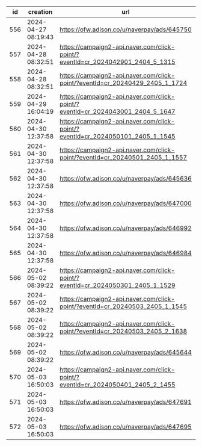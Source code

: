 | id  | creation            | url                                                                            | visit |
| --- | ------------------- | ------------------------------------------------------------------------------ | ----- |
| 556 | 2024-04-27 08:19:43 | https://ofw.adison.co/u/naverpay/ads/645750                                    |       |
| 557 | 2024-04-28 08:32:51 | https://campaign2-api.naver.com/click-point/?eventId=cr_2024042901_2404_5_1315 |       |
| 558 | 2024-04-28 08:32:51 | https://campaign2-api.naver.com/click-point/?eventId=cr_20240429_2405_1_1724   |       |
| 559 | 2024-04-29 16:04:19 | https://campaign2-api.naver.com/click-point/?eventId=cr_2024043001_2404_5_1647 |       |
| 560 | 2024-04-30 12:37:58 | https://campaign2-api.naver.com/click-point/?eventId=cr_2024050101_2405_1_1545 |       |
| 561 | 2024-04-30 12:37:58 | https://campaign2-api.naver.com/click-point/?eventId=cr_20240501_2405_1_1557   |       |
| 562 | 2024-04-30 12:37:58 | https://ofw.adison.co/u/naverpay/ads/645636                                    |       |
| 563 | 2024-04-30 12:37:58 | https://ofw.adison.co/u/naverpay/ads/647000                                    |       |
| 564 | 2024-04-30 12:37:58 | https://ofw.adison.co/u/naverpay/ads/646992                                    |       |
| 565 | 2024-04-30 12:37:58 | https://ofw.adison.co/u/naverpay/ads/646984                                    |       |
| 566 | 2024-05-02 08:39:22 | https://campaign2-api.naver.com/click-point/?eventId=cr_2024050301_2405_1_1529 |       |
| 567 | 2024-05-02 08:39:22 | https://campaign2-api.naver.com/click-point/?eventId=cr_20240503_2405_1_1545   |       |
| 568 | 2024-05-02 08:39:22 | https://campaign2-api.naver.com/click-point/?eventId=cr_20240503_2405_2_1638   |       |
| 569 | 2024-05-02 08:39:22 | https://ofw.adison.co/u/naverpay/ads/645644                                    |       |
| 570 | 2024-05-03 16:50:03 | https://campaign2-api.naver.com/click-point/?eventId=cr_2024050401_2405_2_1455 |       |
| 571 | 2024-05-03 16:50:03 | https://ofw.adison.co/u/naverpay/ads/647691                                    |       |
| 572 | 2024-05-03 16:50:03 | https://ofw.adison.co/u/naverpay/ads/647695                                    |       |
